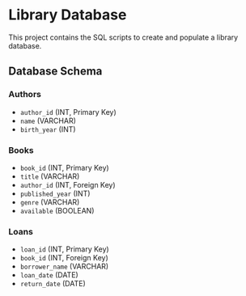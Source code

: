 # Library Database

This project contains the SQL scripts to create and populate a library database.

## Database Schema

### Authors
- `author_id` (INT, Primary Key)
- `name` (VARCHAR)
- `birth_year` (INT)

### Books
- `book_id` (INT, Primary Key)
- `title` (VARCHAR)
- `author_id` (INT, Foreign Key)
- `published_year` (INT)
- `genre` (VARCHAR)
- `available` (BOOLEAN)

### Loans 
- `loan_id` (INT, Primary Key)
- `book_id` (INT, Foreign Key)
- `borrower_name` (VARCHAR)
- `loan_date` (DATE)
- `return_date` (DATE)

